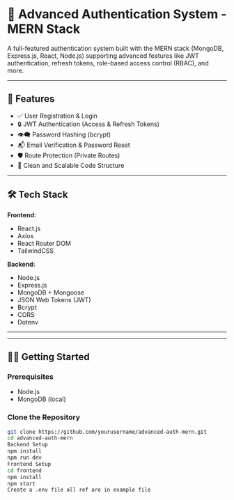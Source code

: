 # 🔐 Advanced Authentication System - MERN Stack

A full-featured authentication system built with the MERN stack (MongoDB, Express.js, React, Node.js) supporting advanced features like JWT authentication, refresh tokens, role-based access control (RBAC), and more.

---

## 🚀 Features

- ✅ User Registration & Login
- 🔒 JWT Authentication (Access & Refresh Tokens)
- 👁️‍🗨️ Password Hashing (bcrypt)
- 📬 Email Verification & Password Reset 
- 🛡️ Route Protection (Private Routes)
- 📄 Clean and Scalable Code Structure

---

## 🛠️ Tech Stack

**Frontend:**
- React.js
- Axios
- React Router DOM
- TailwindCSS 

**Backend:**
- Node.js
- Express.js
- MongoDB + Mongoose
- JSON Web Tokens (JWT)
- Bcrypt
- CORS
- Dotenv

---

---

## 🧑‍💻 Getting Started

### Prerequisites

- Node.js
- MongoDB (local)

### Clone the Repository

```bash
git clone https://github.com/yourusername/advanced-auth-mern.git
cd advanced-auth-mern
Backend Setup
npm install
npm run dev
Frontend Setup
cd frontend
npm install
npm start
Create a .env file all ref are in example file



